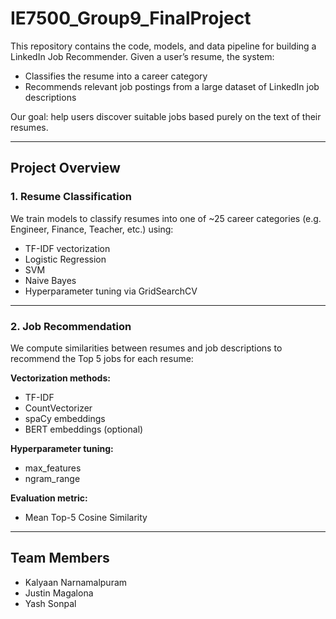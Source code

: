# IE7500_Group9_FinalProject

This repository contains the code, models, and data pipeline for building a LinkedIn Job Recommender. Given a user’s resume, the system:

- Classifies the resume into a career category
- Recommends relevant job postings from a large dataset of LinkedIn job descriptions

Our goal: help users discover suitable jobs based purely on the text of their resumes.

---

## Project Overview

### 1. Resume Classification

We train models to classify resumes into one of ~25 career categories (e.g. Engineer, Finance, Teacher, etc.) using:

- TF-IDF vectorization
- Logistic Regression
- SVM
- Naive Bayes
- Hyperparameter tuning via GridSearchCV

---

### 2. Job Recommendation

We compute similarities between resumes and job descriptions to recommend the Top 5 jobs for each resume:

**Vectorization methods:**

- TF-IDF
- CountVectorizer
- spaCy embeddings
- BERT embeddings (optional)

**Hyperparameter tuning:**

- max_features
- ngram_range

**Evaluation metric:**

- Mean Top-5 Cosine Similarity

---

## Team Members

- Kalyaan Narnamalpuram
- Justin Magalona
- Yash Sonpal
